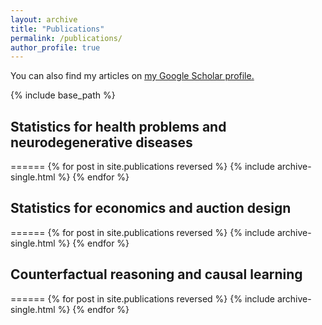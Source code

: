 ```yaml
---
layout: archive
title: "Publications"
permalink: /publications/
author_profile: true
---
```



You can also find my articles on <u><a href="{{author.googlescholar}}">my Google Scholar profile</a>.</u>

{% include base_path %}

## Statistics for health problems and neurodegenerative diseases
======
{% for post in site.publications reversed %}
  {% include archive-single.html %}
{% endfor %}
## Statistics for economics and auction design 
======
{% for post in site.publications reversed %}
  {% include archive-single.html %}
{% endfor %}  
## Counterfactual reasoning and causal learning 
======
{% for post in site.publications reversed %}
  {% include archive-single.html %}
{% endfor %}
